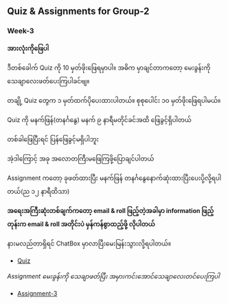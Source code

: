 ## Quiz & Assignments for Group-2

### Week-3

**အားလုံးကိုဖြေပါ**

ဒီတစ်ခေါက် Quiz ကို 10 မှတ်ဖိုးဖြေရမှာပါ။ အဓိက မှာချင်တာကတော့ မေးခွန်းကို သေချာလေးဖတ်ပေးကြပါခင်ဗျ။

တချို့ Quiz တွေက ၁ မှတ်ထက်ပိုပေးထားပါတယ်။ စုစုပေါင်း ၁၀ မှတ်ဖိုးဖြေရပါမယ်။

Quiz ကို မနက်ဖြန်(တနင်္ဂနွေ) မနက် ၉ နာရီမတိုင်ခင်အထိ ဖြေခွင့်ရှိပါတယ်

တစ်ခါဖြေပြီးရင် ပြန်ဖြေခွင့်မရှိပါဘူး

အဲ့ဒါကြောင့် အခု အလောတကြီးမဖြေကြဖို့ပြောချင်ပါတယ်

Assignment ကတော့ ခုဖတ်ထားပြီး မနက်ဖြန် တနင်္ဂနွေနောက်ဆုံးထားပြီးပေးပို့လို့ရပါတယ်(ည ၁၂ နာရီထိသာ)

**အရေးအကြီးဆုံးတစ်ချက်ကတော့ email & roll ဖြည့်တဲ့အခါမှာ information ဖြည့်တုန်းက email & roll အတိုင်းပဲ မှန်ကန်စွာထည့်ဖို့ လိုပါတယ်**

နားမလည်တာရှိရင် ChatBox မှာလာပြီးမေးမြန်းသွားလို့ရပါတယ်။

* [Quiz](https://docs.google.com/forms/d/e/1FAIpQLSc7yVQS3M9QkAMVBP_WQlo9L3aNSUA-C-0vwKi_Bg9k9hdl2w/viewform?usp=sf_link)

*Assignment မေးခွန်းကို သေချာဖတ်ပြီး အမှားကင်းအောင်သေချာလေးတင်ပေးကြပါ*

* [Assignment-3](./g2_w3_asm3.md)
